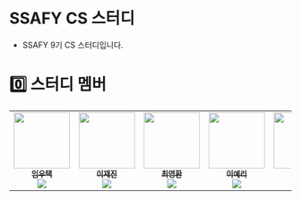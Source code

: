 # SSAFY CS 스터디
* SSAFY 9기 CS 스터디입니다.

# 0️⃣ 스터디 멤버
<table>
    <tr>
        <td align="center">
            <a href="https://github.com/Chaos0103">
                <img src="https://avatars.githubusercontent.com/u/85945540?v=4?s=100" width="100px;" alt=""/>
                <br/>
                <sub>
                    <b>임우택</b>
                    <br/>
                    <img src="https://us-central1-progress-markdown.cloudfunctions.net/progress/100"/>
                </sub>
            </a>
            <br/>
        </td>
        <td align="center">
            <a href="https://github.com/zzckckck3">
                <img src="https://avatars.githubusercontent.com/u/65270703?v=4?s=100" width="100px;" alt=""/>
                <br/>
                <sub>
                    <b>이재진</b>
                    <br/>
                    <img src="https://us-central1-progress-markdown.cloudfunctions.net/progress/100"/>
                </sub>
            </a>
            <br/>
        </td>
        <td align="center">
            <a href="https://github.com/longBright">
                <img src="https://avatars.githubusercontent.com/u/74171272?v=4?s=100" width="100px;" alt=""/>
                <br/>
                <sub>
                    <b>최영환</b>
                    <br/>
                    <img src="https://us-central1-progress-markdown.cloudfunctions.net/progress/100"/>
                </sub>
            </a>
            <br/>
        </td>
        <td align="center">
            <a href="https://github.com/leeyr0412">
                <img src="https://avatars.githubusercontent.com/u/64480162?v=4?s=100" width="100px;" alt=""/>
                <br/>
                <sub>
                    <b>이예리</b>
                    <br/>
                    <img src="https://us-central1-progress-markdown.cloudfunctions.net/progress/100"/>
                </sub>
            </a>
            <br/>
        </td>
        <td align="center">
            <a href="https://github.com/leeyr0412">
                <img src="https://avatars.githubusercontent.com/u/64480162?v=4?s=100" width="100px;" alt=""/>
                <br/>
                <sub>
                    <b>소수현</b>
                    <br/>
                    <img src="https://us-central1-progress-markdown.cloudfunctions.net/progress/100"/>
                </sub>
            </a>
            <br/>
        </td>
    </tr>
</table>
